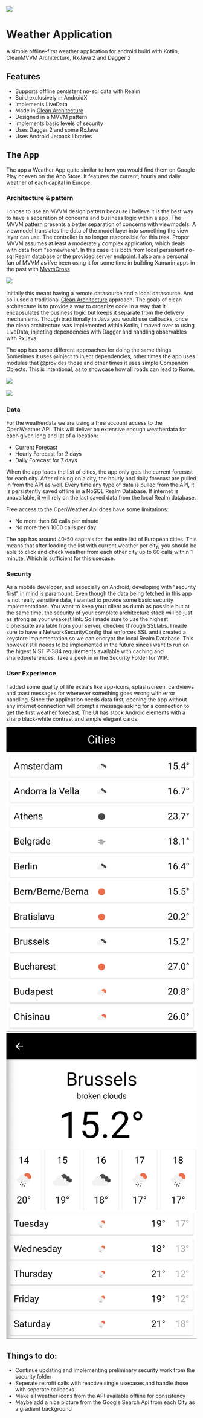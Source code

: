 ![](https://openweathermap.org/themes/openweathermap/assets/img/logo_white_cropped.png)
# Weather Application
A simple offline-first weather application for android build with Kotlin, CleanMVVM Architecture, RxJava 2 and Dagger 2

## Features

- Supports offline persistent no-sql data with Realm
- Build exclusively in AndroidX
- Implements LiveData
- Made in [Clean Architecture](https://blog.cleancoder.com/uncle-bob/2012/08/13/the-clean-architecture.html)
- Designed in a MVVM pattern
- Implements basic levels of security
- Uses Dagger 2 and some RxJava
- Uses Android Jetpack libraries

## The App
The app a Weather App quite similar to how you would find them on Google Play or even on the App Store. It features the current, hourly and daily weather of each capital in Europe. 

### Architecture & pattern
I chose to use an MVVM design pattern because i believe it is the best way to have a seperation of concerns and business logic within a app. The MVVM pattern presents a better separation of concerns with viewmodels. A viewmodel translates the data of the model layer into something the view layer can use. The controller is no longer responsible for this task. Proper MVVM assumes at least a moderately complex application, which deals with data from "somewhere". In this case it is both from local persistent no-sql Realm database or the provided server endpoint. I also am a personal fan of MVVM as i've been using it for some time in building Xamarin apps in the past with [MvvmCross](https://www.mvvmcross.com/)

![](https://josipsalkovic.com/wp-content/uploads/2019/12/mvvm_architecture.png)

Initially this meant having a remote datasource and a local datasource. And so i used a traditional [Clean Architecture](https://blog.cleancoder.com/uncle-bob/2012/08/13/the-clean-architecture.html) approach. The goals of clean architecture is to provide a way to organize code in a way that it encapsulates the business logic but keeps it separate from the delivery mechanisms. Though traditionally in Java you would use callbacks, once the clean architecture was implemented within Kotlin, i moved over to using LiveData, injecting dependencies with Dagger and handling observables with RxJava.

The app has some different approaches for doing the same things. Sometimes it uses @inject to inject dependencies, other times the app uses modules that @provides those and other times it uses simple Companion Objects. This is intentional, as to showcase how all roads can lead to Rome.

![](https://josipsalkovic.com/wp-content/uploads/2019/12/clean-mvvm-1536x413.png)

![](https://blog.cleancoder.com/uncle-bob/images/2012-08-13-the-clean-architecture/CleanArchitecture.jpg)

### Data
For the weatherdata we are using a free account access to the OpenWeather API. This will deliver an extensive enough weatherdata for each given long and lat of a location:
- Current Forecast
- Hourly Forecast for 2 days
- Daily Forecast for 7 days

When the app loads the list of cities, the app only gets the current forecast for each city. After clicking on a city, the hourly and daily forecast are pulled in from the API as well. Every time any type of data is pulled from the API, it is persistently saved offline in a NoSQL Realm Database. If internet is unavailable, it will rely on the last saved data from the local Realm database.

Free access to the OpenWeather Api does have some limitations:
- No more then 60 calls per minute
- No more then 1000 calls per day

The app has around 40-50 capitals for the entire list of European cities. This means that after loading the list with current weather per city, you should be able to click and check weather from each other city up to 60 calls within 1 minute. Which is sufficient for this usecase.

### Security
As a mobile developer, and especially on Android, developing with "security first" in mind is paramount. Even though the data being fetched in this app is not really sensitive data, i wanted to provide some basic security implementations. You want to keep your client as dumb as possible but at the same time, the security of your complete architecture stack will be just as strong as your weakest link. So i made sure to use the highest ciphersuite available from your server, checked through SSLlabs. I made sure to have a NetworkSecurityConfig that enforces SSL and i created a keystore implementation so we can encrypt the local Realm Database. This however still needs to be implemented in the future since i want to run on the higest NIST P-384 requirements available with caching and sharedpreferences. Take a peek in in the Security Folder for WIP.

### User Experience
I added some quality of life extra's like app-icons, splashscreen, cardviews and toast messages for whenever something goes wrong with error handling. Since the application needs data first, opening the app without any internet connection will prompt a message asking for a connection to get the first weather forecast. The UI has stock Android elements with a sharp black-white contrast and simple elegant cards.

![citylist](/assets/CityList.png "City List")<!-- .element height="25%" width="25%" --> ![cityweather](/assets/CityWeather.png "City Weather")<!-- .element height="25%" width="25%" -->

## Things to do:
- Continue updating and implementing preliminary security work from the security folder
- Seperate retrofit calls with reactive single usecases and handle those with seperate callbacks
- Make all weather icons from the API available offline for consistency
- Maybe add a nice picture from the Google Search Api from each City as a gradient background
